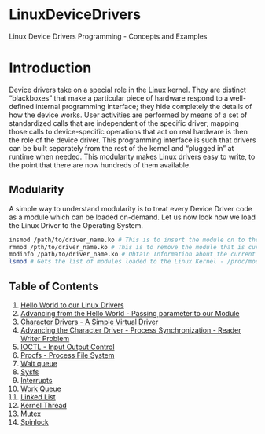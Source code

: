 # LinuxDeviceDrivers
Linux Device Drivers Programming - Concepts and Examples

# Introduction
Device drivers take on a special role in the Linux kernel. They are distinct “blackboxes” that make a particular piece of hardware respond to a well-defined internal programming interface; they hide completely the details of how the device works. User activities are performed by means of a set of standardized calls that are independent of the specific driver; mapping those calls to device-specific operations that act on real hardware is then the role of the device driver. This programming interface is such that drivers can be built separately from the rest of the kernel and “plugged in” at runtime when needed. This modularity makes Linux drivers easy to write, to the point that there are now hundreds of them available.

## Modularity
A simple way to understand modularity is to treat every Device Driver code as a module which can be loaded on-demand. Let us now look how we load the Linux Driver to the Operating System.

``` bash
insmod /path/to/driver_name.ko # This is to insert the module on to the Linux Kernel.
rmmod /pth/to/driver_name.ko # This is to remove the module that is currently running.
modinfo /path/to/driver_name.ko # Obtain Information about the current module.
lsmod # Gets the list of modules loaded to the Linux Kernel - /proc/modules
```

## Table of Contents
1. [Hello World to our Linux Drivers](https://github.com/sribs/LinuxDeviceDrivers/tree/master/hello_world)
2. [Advancing from the Hello World - Passing parameter to our Module](https://github.com/sribs/LinuxDeviceDrivers/tree/master/module_param)
3. [Character Drivers - A Simple Virtual Driver](https://github.com/sribs/LinuxDeviceDrivers/tree/master/char_driver)
4. [Advancing the Character Driver - Process Synchronization - Reader Writer Problem](https://github.com/sribs/LinuxDeviceDrivers/tree/master/reader_writer)
5. [IOCTL - Input Output Control](https://github.com/sribs/LinuxDeviceDrivers/tree/master/ioctl)
6. [Procfs - Process File System](https://github.com/sribs/LinuxDeviceDrivers/tree/master/procfs)
7. [Wait queue](https://github.com/sribs/LinuxDeviceDrivers/tree/master/wait_queue)
8. [Sysfs](https://github.com/sribs/LinuxDeviceDrivers/tree/master/sysfs)
9. [Interrupts](https://github.com/sribs/LinuxDeviceDrivers/tree/master/interrupts)
10. [Work Queue](https://github.com/sribs/LinuxDeviceDrivers/tree/master/work_queue)
11. [Linked List](https://github.com/sribs/LinuxDeviceDrivers/tree/master/linker_list)
12. [Kernel Thread](https://github.com/sribs/LinuxDeviceDrivers/tree/master/kernel_thread)
13. [Mutex](https://github.com/sribs/LinuxDeviceDrivers/tree/master/mutex)
14. [Spinlock](https://github.com/sribs/LinuxDeviceDrivers/tree/master/spinlocks)
